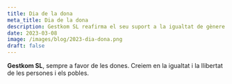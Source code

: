 ```yaml
---
title: Dia de la dona
meta_title: Dia de la dona
description: Gestkom SL reafirma el seu suport a la igualtat de gènere i la llibertat individual.
date: 2023-03-08
image: /images/blog/2023-dia-dona.png
draft: false
---
```


**Gestkom SL**, sempre a favor de les dones. Creiem en la igualtat i la llibertat de les persones i els pobles.
